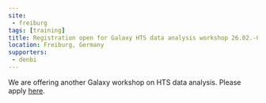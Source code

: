 ```yaml
---
site:
 - freiburg
tags: [training]
title: Registration open for Galaxy HTS data analysis workshop 26.02.-02.03.2018
location: Freiburg, Germany
supporters:
 - denbi
---
```


We are offering another Galaxy workshop on HTS data analysis. Please apply [here](https://drive.google.com/open?id=1qnFUCHvyvBHt5OA97puq9sQ83yp8nKSg-EiUQznN4Jw).

